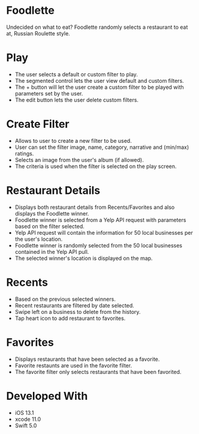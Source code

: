 # Foodlette
Undecided on what to eat?
Foodlette randomly selects a restaurant to eat at, Russian Roulette style.

# Play
- The user selects a default or custom filter to play.
- The segmented control lets the user view default and custom filters.
- The + button will let the user create a custom filter to be played with parameters set by the user.
- The edit button lets the user delete custom filters.

# Create Filter
- Allows to user to create a new filter to be used.
- User can set the filter image, name, category, narrative and (min/max) ratings.
- Selects an image from the user's album (if allowed).
- The criteria is used when the filter is selected on the play screen.

# Restaurant Details
- Displays both restaurant details from Recents/Favorites and also displays the Foodlette winner.
- Foodlette winner is selected from a Yelp API request with parameters based on the filter selected. 
- Yelp API request will contain the information for 50 local businesses per the user's location.
- Foodlette winner is randomly selected from the 50 local businesses contained in the Yelp API pull.
- The selected winner's location is displayed on the map.

# Recents
- Based on the previous selected winners.
- Recent restaurants are filtered by date selected.
- Swipe left on a business to delete from the history.
- Tap heart icon to add restaurant to favorites.

# Favorites
- Displays restaurants that have been selected as a favorite.
- Favorite restaunts are used in the favorite filter.
- The favorite filter only selects restaurants that have been favorited.

# Developed With
- iOS 13.1
- xcode 11.0
- Swift 5.0
